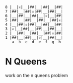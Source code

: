 ```
8 |__|♕|__|##|__|##|__|##|
7 |##|__|##|♕|##|__|##|__|
6 |__|##|__|##|__|♕|__|##|
5 |##|__|##|__|##|__|##|♕|
4 |__|##|♕|##|__|##|__|##|
3 |♕|__|##|__|##|__|##|__|
2 |__|##|__|##|__|##|♕|##|
1 |##|__|##|__|♕|__|##|__|
   a  b  c  d  e  f  g  h
```

# N Queens
work on the n queens problem
